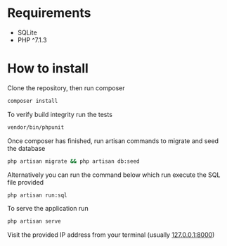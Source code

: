 # Requirements

* SQLite
* PHP ^7.1.3

# How to install

Clone the repository, then run composer

```bash
composer install
```

To verify build integrity run the tests

```bash
vendor/bin/phpunit
```

Once composer has finished, run artisan commands to migrate and seed the database

```bash
php artisan migrate && php artisan db:seed
```

Alternatively you can run the command below which run execute the SQL file provided

```bash
php artisan run:sql
```

To serve the application run

```bash
php artisan serve
```

Visit the provided IP address from your terminal (usually [127.0.0.1:8000](http://127.0.0.1:8000))

